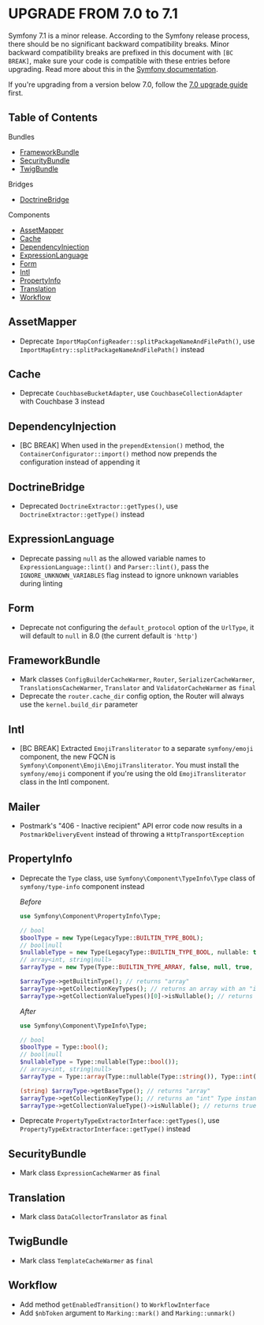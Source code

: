 UPGRADE FROM 7.0 to 7.1
=======================

Symfony 7.1 is a minor release. According to the Symfony release process, there should be no significant
backward compatibility breaks. Minor backward compatibility breaks are prefixed in this document with
`[BC BREAK]`, make sure your code is compatible with these entries before upgrading.
Read more about this in the [Symfony documentation](https://symfony.com/doc/7.1/setup/upgrade_minor.html).

If you're upgrading from a version below 7.0, follow the [7.0 upgrade guide](UPGRADE-7.0.md) first.

Table of Contents
-----------------

Bundles

 * [FrameworkBundle](#FrameworkBundle)
 * [SecurityBundle](#SecurityBundle)
 * [TwigBundle](#TwigBundle)

Bridges

 * [DoctrineBridge](#DoctrineBridge)

Components

 * [AssetMapper](#AssetMapper)
 * [Cache](#Cache)
 * [DependencyInjection](#DependencyInjection)
 * [ExpressionLanguage](#ExpressionLanguage)
 * [Form](#Form)
 * [Intl](#Intl)
 * [PropertyInfo](#PropertyInfo)
 * [Translation](#Translation)
 * [Workflow](#Workflow)

AssetMapper
-----------

 * Deprecate `ImportMapConfigReader::splitPackageNameAndFilePath()`, use `ImportMapEntry::splitPackageNameAndFilePath()` instead

Cache
-----

 * Deprecate `CouchbaseBucketAdapter`, use `CouchbaseCollectionAdapter` with Couchbase 3 instead

DependencyInjection
-------------------

 * [BC BREAK] When used in the `prependExtension()` method, the `ContainerConfigurator::import()` method now prepends the configuration instead of appending it

DoctrineBridge
--------------

 * Deprecated `DoctrineExtractor::getTypes()`, use `DoctrineExtractor::getType()` instead

ExpressionLanguage
------------------

 * Deprecate passing `null` as the allowed variable names to `ExpressionLanguage::lint()` and `Parser::lint()`,
   pass the `IGNORE_UNKNOWN_VARIABLES` flag instead to ignore unknown variables during linting

Form
----

 * Deprecate not configuring the `default_protocol` option of the `UrlType`, it will default to `null` in 8.0 (the current default is `'http'`)

FrameworkBundle
---------------

 * Mark classes `ConfigBuilderCacheWarmer`, `Router`, `SerializerCacheWarmer`, `TranslationsCacheWarmer`, `Translator` and `ValidatorCacheWarmer` as `final`
 * Deprecate the `router.cache_dir` config option, the Router will always use the `kernel.build_dir` parameter

Intl
----

 * [BC BREAK] Extracted `EmojiTransliterator` to a separate `symfony/emoji` component, the new FQCN is `Symfony\Component\Emoji\EmojiTransliterator`.
   You must install the `symfony/emoji` component if you're using the old `EmojiTransliterator` class in the Intl component.

Mailer
------

 * Postmark's "406 - Inactive recipient" API error code now results in a `PostmarkDeliveryEvent` instead of throwing a `HttpTransportException`

PropertyInfo
------------

 * Deprecate the `Type` class, use `Symfony\Component\TypeInfo\Type` class of `symfony/type-info` component instead

   *Before*
   ```php
   use Symfony\Component\PropertyInfo\Type;

   // bool
   $boolType = new Type(LegacyType::BUILTIN_TYPE_BOOL);
   // bool|null
   $nullableType = new Type(LegacyType::BUILTIN_TYPE_BOOL, nullable: true);
   // array<int, string|null>
   $arrayType = new Type(Type::BUILTIN_TYPE_ARRAY, false, null, true, new Type(Type::BUILTIN_TYPE_INT), new Type(Type::BUILTIN_TYPE_STRING, true));

   $arrayType->getBuiltinType(); // returns "array"
   $arrayType->getCollectionKeyTypes(); // returns an array with an "int" Type instance
   $arrayType->getCollectionValueTypes()[0]->isNullable(); // returns true
   ```

   *After*
   ```php
   use Symfony\Component\TypeInfo\Type;

   // bool
   $boolType = Type::bool();
   // bool|null
   $nullableType = Type::nullable(Type::bool());
   // array<int, string|null>
   $arrayType = Type::array(Type::nullable(Type::string()), Type::int());

   (string) $arrayType->getBaseType(); // returns "array"
   $arrayType->getCollectionKeyType(); // returns an "int" Type instance
   $arrayType->getCollectionValueType()->isNullable(); // returns true
   ```

 * Deprecate `PropertyTypeExtractorInterface::getTypes()`, use `PropertyTypeExtractorInterface::getType()` instead

SecurityBundle
--------------

 * Mark class `ExpressionCacheWarmer` as `final`

Translation
-----------

 * Mark class `DataCollectorTranslator` as `final`

TwigBundle
----------

 * Mark class `TemplateCacheWarmer` as `final`

Workflow
--------

 * Add method `getEnabledTransition()` to `WorkflowInterface`
 * Add `$nbToken` argument to `Marking::mark()` and `Marking::unmark()`
